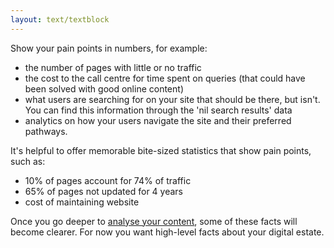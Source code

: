```yaml
---
layout: text/textblock
---
```


Show your pain points in numbers, for example:

- the number of pages with little or no traffic
- the cost to the call centre for time spent on queries (that could have been solved with good online content)
- what users are searching for on your site that should be there, but isn't. You can find this information through the 'nil search results' data
- analytics on how your users navigate the site and their preferred pathways.

It's helpful to offer memorable bite-sized statistics that show pain points, such as:
- 10% of pages account for 74% of traffic
- 65% of pages not updated for 4 years
- cost of maintaining website 

Once you go deeper to [analyse your content](/content-strategy/audit-content/analyse-evaluate/), some of these facts will become clearer. For now you want high-level facts about your digital estate.
